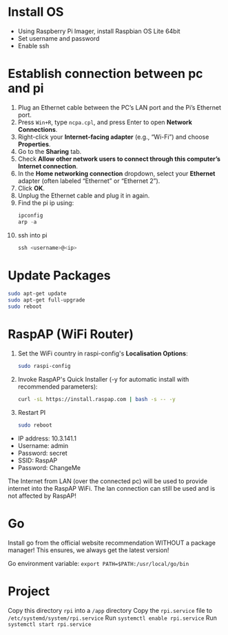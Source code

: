# Install OS
- Using Raspberry Pi Imager, install Raspbian OS Lite 64bit
- Set username and password
- Enable ssh

# Establish connection between pc and pi
1. Plug an Ethernet cable between the PC’s LAN port and the Pi’s Ethernet port.
2. Press `Win+R`, type `ncpa.cpl`, and press Enter to open **Network Connections**.
3. Right-click your **Internet-facing adapter** (e.g., “Wi-Fi”) and choose **Properties**.
4. Go to the **Sharing** tab.
5. Check **Allow other network users to connect through this computer’s Internet connection**.
6. In the **Home networking connection** dropdown, select your **Ethernet** adapter (often labeled “Ethernet” or “Ethernet 2”).
7. Click **OK**.
8. Unplug the Ethernet cable and plug it in again.
9. Find the pi ip using:
   ```powershell
   ipconfig
   arp -a
   ```
10. ssh into pi
    ```powershell
    ssh <username>@<ip>
    ```

# Update Packages
```bash
sudo apt-get update
sudo apt-get full-upgrade
sudo reboot
```

# RaspAP (WiFi Router)
1. Set the WiFi country in raspi-config's **Localisation Options**:
   ```bash
   sudo raspi-config
   ```
2. Invoke RaspAP's Quick Installer (-y for automatic install with recommended parameters):
   ```bash
   curl -sL https://install.raspap.com | bash -s -- -y
   ```
3. Restart PI
   ```bash
   sudo reboot
   ```

- IP address: 10.3.141.1
- Username: admin
- Password: secret
- SSID: RaspAP
- Password: ChangeMe

The Internet from LAN (over the connected pc) will be used to provide internet into the RaspAP WiFi. The lan connection can still be used and is not affected by RaspAP!

# Go
Install go from the official website recommendation WITHOUT a package manager!
This ensures, we always get the latest version!

Go environment variable: `export PATH=$PATH:/usr/local/go/bin`

# Project
Copy this directory `rpi` into a `/app` directory
Copy the `rpi.service` file to `/etc/systemd/system/rpi.service`
Run `systemctl enable rpi.service`
Run `systemctl start rpi.service`
